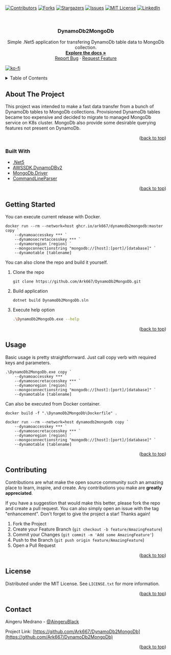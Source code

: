 <div id="top"></div>
<!--
*** Thanks for checking out the Best-README-Template. If you have a suggestion
*** that would make this better, please fork the repo and create a pull request
*** or simply open an issue with the tag "enhancement".
*** Don't forget to give the project a star!
*** Thanks again! Now go create something AMAZING! :D
-->



<!-- PROJECT SHIELDS -->
<!--
*** I'm using markdown "reference style" links for readability.
*** Reference links are enclosed in brackets [ ] instead of parentheses ( ).
*** See the bottom of this document for the declaration of the reference variables
*** for contributors-url, forks-url, etc. This is an optional, concise syntax you may use.
*** https://www.markdownguide.org/basic-syntax/#reference-style-links
-->
[![Contributors][contributors-shield]][contributors-url]
[![Forks][forks-shield]][forks-url]
[![Stargazers][stars-shield]][stars-url]
[![Issues][issues-shield]][issues-url]
[![MIT License][license-shield]][license-url]
[![LinkedIn][linkedin-shield]][linkedin-url]



<!-- PROJECT LOGO -->
<br />
<div align="center">
  <!-- <a href="https://github.com/Ark667/DynamoDb2MongoDb">
    <img src="images/logo.png" alt="Logo" width="80" height="80">
  </a> -->

<h3 align="center">DynamoDb2MongoDb</h3>

  <p align="center">
    Simple .Net5 application for transfering DynamoDb table data to MongoDb collection.
    <br />
    <a href="https://github.com/Ark667/DynamoDb2MongoDb"><strong>Explore the docs »</strong></a>
    <br />    
    <a href="https://github.com/Ark667/DynamoDb2MongoDb/issues">Report Bug</a>
    ·
    <a href="https://github.com/Ark667/DynamoDb2MongoDb/issues">Request Feature</a>
    <br />    
  </p>
</div>

[![ko-fi](https://ko-fi.com/img/githubbutton_sm.svg)](https://ko-fi.com/I2I16OYC5)


<!-- TABLE OF CONTENTS -->
<details>
  <summary>Table of Contents</summary>
  <ol>
    <li>
      <a href="#about-the-project">About The Project</a>
      <ul>
        <li><a href="#built-with">Built With</a></li>
      </ul>
    </li>
    <li><a href="#getting-started">Getting Started</a></li>
    <li><a href="#usage">Usage</a></li>
    <!-- <li><a href="#roadmap">Roadmap</a></li> -->
    <li><a href="#contributing">Contributing</a></li>
    <li><a href="#license">License</a></li>
    <li><a href="#contact">Contact</a></li>
    <!-- <li><a href="#acknowledgments">Acknowledgments</a></li> -->
  </ol>
</details>



<!-- ABOUT THE PROJECT -->
## About The Project

<!-- [![Product Name Screen Shot][product-screenshot]](https://example.com) -->

This project was intended to make a fast data transfer from a bunch of DynamoDb tables to MongoDb collections. 
Provisioned DynamoDb tables became too expensive and decided to migrate to managed MongoDb service on K8s cluster.
MongoDb also provide some desirable querying features not present on DynamoDb.

<p align="right">(<a href="#top">back to top</a>)</p>



### Built With

* [.Net5](https://dotnet.microsoft.com/download/dotnet/5.0)
* [AWSSDK.DynamoDBv2](https://github.com/aws/aws-sdk-net/)
* [MongoDb.Driver](https://docs.mongodb.com/drivers/csharp/)
* [CommandLineParser](https://github.com/commandlineparser/commandline)

<p align="right">(<a href="#top">back to top</a>)</p>



<!-- GETTING STARTED -->
## Getting Started

You can execute current release with Docker.

```pws
docker run --rm --network=host ghcr.io/ark667/dynamodb2mongodb:master copy `
    --dynamoaccesskey *** `
    --dynamosecretaccesskey *** `
    --dynamoregion [region] `
    --mongoconnectionstring "mongodb://[host]:[port]/[database]" `
    --dynamotable [tablename]
```

You can also clone the repo and build it yourself.

1. Clone the repo

   ```pws
   git clone https://github.com/Ark667/DynamoDb2MongoDb.git
   ```

2. Build application

   ```pws
   dotnet build DynamoDb2MongoDb.sln
   ```

3. Execute help option

   ```sh
   .\DynamoDb2MongoDb.exe --help
   ```

<p align="right">(<a href="#top">back to top</a>)</p>


<!-- USAGE EXAMPLES -->
## Usage

Basic usage is pretty straightforrward. Just call copy verb with required keys and parameters.

```pws
.\DynamoDb2MongoDb.exe copy `
    --dynamoaccesskey *** `
    --dynamosecretaccesskey *** `
    --dynamoregion [region] `
    --mongoconnectionstring "mongodb://[host]:[port]/[database]" `
    --dynamotable [tablename]
```

Can also be executed from Docker container.

```pws
docker build -f ".\DynamoDb2MongoDb\Dockerfile" .
```

```pws
docker run --rm --network=host dynamodb2mongodb copy `
    --dynamoaccesskey *** `
    --dynamosecretaccesskey *** `
    --dynamoregion [region] `
    --mongoconnectionstring "mongodb://[host]:[port]/[database]" `
    --dynamotable [tablename]
```

<p align="right">(<a href="#top">back to top</a>)</p>


<!-- CONTRIBUTING -->
## Contributing

Contributions are what make the open source community such an amazing place to learn, inspire, and create. Any contributions you make are **greatly appreciated**.

If you have a suggestion that would make this better, please fork the repo and create a pull request. You can also simply open an issue with the tag "enhancement".
Don't forget to give the project a star! Thanks again!

1. Fork the Project
2. Create your Feature Branch (`git checkout -b feature/AmazingFeature`)
3. Commit your Changes (`git commit -m 'Add some AmazingFeature'`)
4. Push to the Branch (`git push origin feature/AmazingFeature`)
5. Open a Pull Request

<p align="right">(<a href="#top">back to top</a>)</p>


<!-- LICENSE -->
## License

Distributed under the MIT License. See `LICENSE.txt` for more information.

<p align="right">(<a href="#top">back to top</a>)</p>


<!-- CONTACT -->
## Contact

Aingeru Medrano - [@AingeruBlack](https://twitter.com/AingeruBlack) <!-- - email@email_client.com -->

Project Link: [https://github.com/Ark667/DynamoDb2MongoDb](https://github.com/Ark667/DynamoDb2MongoDb)

<p align="right">(<a href="#top">back to top</a>)</p>


<!-- ACKNOWLEDGMENTS
## Acknowledgments

* []()
* []()
* []()

<p align="right">(<a href="#top">back to top</a>)</p>
 -->


<!-- MARKDOWN LINKS & IMAGES -->
<!-- https://www.markdownguide.org/basic-syntax/#reference-style-links -->
[contributors-shield]: https://img.shields.io/github/contributors/Ark667/DynamoDb2MongoDb.svg?style=for-the-badge
[contributors-url]: https://github.com/Ark667/DynamoDb2MongoDb/graphs/contributors
[forks-shield]: https://img.shields.io/github/forks/Ark667/DynamoDb2MongoDb.svg?style=for-the-badge
[forks-url]: https://github.com/Ark667/DynamoDb2MongoDb/network/members
[stars-shield]: https://img.shields.io/github/stars/Ark667/DynamoDb2MongoDb.svg?style=for-the-badge
[stars-url]: https://github.com/Ark667/DynamoDb2MongoDb/stargazers
[issues-shield]: https://img.shields.io/github/issues/Ark667/DynamoDb2MongoDb.svg?style=for-the-badge
[issues-url]: https://github.com/Ark667/DynamoDb2MongoDb/issues
[license-shield]: https://img.shields.io/github/license/Ark667/DynamoDb2MongoDb.svg?style=for-the-badge
[license-url]: https://github.com/Ark667/DynamoDb2MongoDb/blob/master/LICENSE.txt
[linkedin-shield]: https://img.shields.io/badge/-LinkedIn-black.svg?style=for-the-badge&logo=linkedin&colorB=555
[linkedin-url]: https://www.linkedin.com/in/aingeru/
[product-screenshot]: images/screenshot.png
